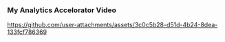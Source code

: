 <!DOCTYPE>
<html>
  <body>
    <p>
      <h3><strong>My Analytics Accelorator Video</strong></h3>
    </p>
  </body>
</html>

https://github.com/user-attachments/assets/3c0c5b28-d51d-4b24-8dea-133fcf786369











